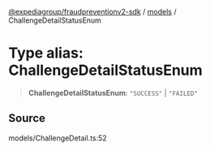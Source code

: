 [@expediagroup/fraudpreventionv2-sdk](../../index.md) / [models](../index.md) / ChallengeDetailStatusEnum

# Type alias: ChallengeDetailStatusEnum

> **ChallengeDetailStatusEnum**: `"SUCCESS"` \| `"FAILED"`

## Source

models/ChallengeDetail.ts:52
